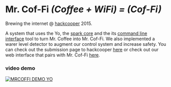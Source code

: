 Mr. Cof-Fi *(Coffee + WiFi) = (Cof-Fi)*
=======================================

Brewing the internet @ [hackcooper][hc] 2015.

A system that uses the Yo, the [spark core][sp] and the its [command line
interface][cli] tool to turn Mr. Coffee into Mr. Cof-Fi. We also implemented a
warer level detector to augment our control system and increase safety. You can
check out the submission page to hackcooper [here][hl] or check out our web
interface that pairs with Mr. Cof-Fi [here][jw].

### video demo

[![MRCOFFI DEMO YO](http://img.youtube.com/vi/uMjU8CY2lLY/0.jpg)](http://www.youtube.com/watch?v=uMjU8CY2lLY)

[hc]:http://hackcooper.org/
[sp]:https://spark.io/build
[cli]:http://docs.spark.io/cli/
[jw]:http://jeremywrnr.com/Mr.Cof-Fi/
[hl]:https://www.hackerleague.org/hackathons/hackcooper-2015/hacks/mr-cof-fi
